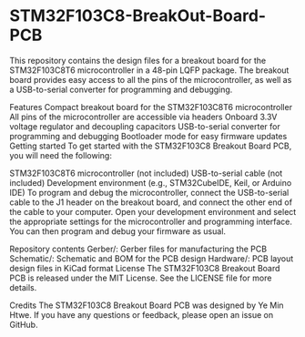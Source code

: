 # STM32F103C8-BreakOut-Board-PCB 

This repository contains the design files for a breakout board for the STM32F103C8T6 microcontroller in a 48-pin LQFP package. The breakout board provides easy access to all the pins of the microcontroller, as well as a USB-to-serial converter for programming and debugging.

Features
Compact breakout board for the STM32F103C8T6 microcontroller
All pins of the microcontroller are accessible via headers
Onboard 3.3V voltage regulator and decoupling capacitors
USB-to-serial converter for programming and debugging
Bootloader mode for easy firmware updates
Getting started
To get started with the STM32F103C8 Breakout Board PCB, you will need the following:

STM32F103C8T6 microcontroller (not included)
USB-to-serial cable (not included)
Development environment (e.g., STM32CubeIDE, Keil, or Arduino IDE)
To program and debug the microcontroller, connect the USB-to-serial cable to the J1 header on the breakout board, and connect the other end of the cable to your computer. Open your development environment and select the appropriate settings for the microcontroller and programming interface. You can then program and debug your firmware as usual.

Repository contents
Gerber/: Gerber files for manufacturing the PCB
Schematic/: Schematic and BOM for the PCB design
Hardware/: PCB layout design files in KiCad format
License
The STM32F103C8 Breakout Board PCB is released under the MIT License. See the LICENSE file for more details.

Credits
The STM32F103C8 Breakout Board PCB was designed by Ye Min Htwe. If you have any questions or feedback, please open an issue on GitHub.
